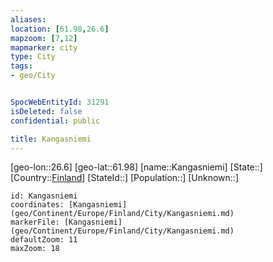 ```yaml
---
aliases: 
location: [61.98,26.6]
mapzoom: [7,12] 
mapmarker: city 
type: City
tags:
- geo/City


SpocWebEntityId: 31291
isDeleted: false
confidential: public

title: Kangasniemi
---
```

[geo-lon::26.6]
[geo-lat::61.98]
[name::Kangasniemi]
[State::]
[Country::[Finland](geo/Continent/Europe/Finland.md)]
[StateId::]
[Population::]
[Unknown::]


```leaflet
id: Kangasniemi
coordinates: [Kangasniemi](geo/Continent/Europe/Finland/City/Kangasniemi.md)
markerFile: [Kangasniemi](geo/Continent/Europe/Finland/City/Kangasniemi.md)
defaultZoom: 11 
maxZoom: 18
```


